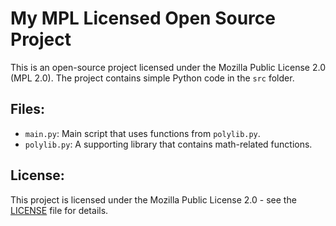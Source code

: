 # My MPL Licensed Open Source Project

This is an open-source project licensed under the Mozilla Public License 2.0 (MPL 2.0). The project contains simple Python code in the `src` folder.

## Files:
- `main.py`: Main script that uses functions from `polylib.py`.
- `polylib.py`: A supporting library that contains math-related functions.

## License:
This project is licensed under the Mozilla Public License 2.0 - see the [LICENSE](LICENSE) file for details.
